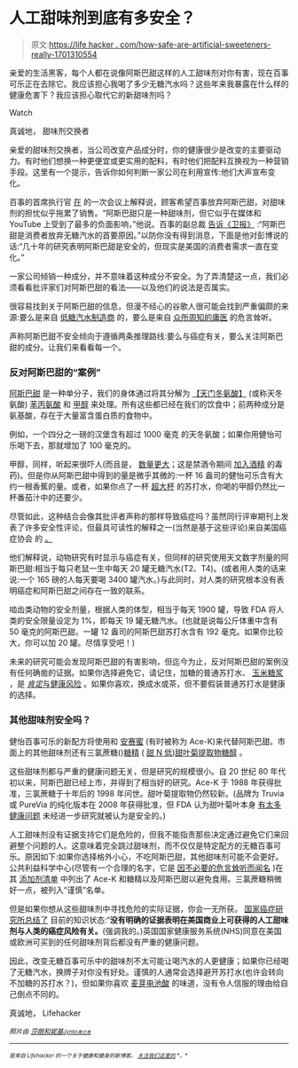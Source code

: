 # 人工甜味剂到底有多安全？

> 原文:[https://life hacker . com/how-safe-are-artificial-sweeteners-really-1701310554](https://lifehacker.com/how-safe-are-artificial-sweeteners-really-1701310554)

亲爱的生活黑客，每个人都在说像阿斯巴甜这样的人工甜味剂对你有害，现在百事可乐正在去除它。我应该担心我喝了多少无糖汽水吗？这些年来我暴露在什么样的健康危害下？我应该担心取代它的新甜味剂吗？

Watch

真诚地，
甜味剂交换者

亲爱的甜味剂交换者，当公司改变产品成分时，你的健康很少是改变的主要驱动力。有时他们想换一种更便宜或更实用的配料，有时他们把配料互换视为一种营销手段。这里有一个提示，告诉你如何判断一家公司在利用宣传:他们大声宣布变化。

百事的首席执行官 [在](http://www.foodbusinessnews.net/articles/news_home/Supplier-Innovations/2015/04/Diet_Pepsi_to_remove_aspartame.aspx?ID=%7B1433BD3B-BCB7-4F8E-B2E2-A47663378A11%7D&cck=1) 的一次会议上解释说，顾客希望百事放弃阿斯巴甜，对甜味剂的担忧似乎拖累了销售。“阿斯巴甜只是一种甜味剂，但它似乎在媒体和 YouTube 上受到了最多的负面影响，”他说。百事的副总裁 [告诉《卫报》](http://www.theguardian.com/world/shortcuts/2015/apr/28/diet-pepsi-dropped-aspatame-in-us-is-artificial-sweetener-dangerous) :“阿斯巴甜是消费者放弃无糖汽水的首要原因。”以防你没有得到消息，下面是他对彭博说的话:“几十年的研究表明阿斯巴甜是安全的，但现实是美国的消费者需求一直在变化。”

一家公司倾销一种成分，并不意味着这种成分不安全。为了弄清楚这一点，我们必须看看批评家们对阿斯巴甜的看法——以及他们的说法是否属实。

很容易找到关于阿斯巴甜的信息，但漫不经心的谷歌人很可能会找到严重偏颇的来源:要么是来自 [低糖汽水制造商](http://www.caloriecontrol.org/about-the-council) 的，要么是来自 [众所周知的庸医](http://www.alternet.org/personal-health/four-biggest-quacks-plaguing-america-their-bad-claims-about-science) 的危言耸听。

声称阿斯巴甜不安全倾向于遵循两条推理路线:要么与癌症有关，要么关注阿斯巴甜的成分。让我们来看看每一个。

### 反对阿斯巴甜的“案例”

[阿斯巴甜](http://en.wikipedia.org/wiki/Aspartame) 是一种单分子，我们的身体通过将其分解为 [【天门冬氨酸】](http://en.wikipedia.org/wiki/Aspartic_acid) (或称天冬氨酸) [苯丙氨酸](http://en.wikipedia.org/wiki/Phenylalanine) 和 [甲醇](http://en.wikipedia.org/wiki/Methanol) 来处理。所有这些都已经在我们的饮食中；前两种成分是氨基酸，存在于大量富含蛋白质的食物中。

例如，一个四分之一磅的汉堡含有超过 1000 毫克 的天冬氨酸；如果你用健怡可乐喝下去，那就增加了 100 毫克的。

甲醇，同样，听起来很吓人(而且是， [数量更大](http://emedicine.medscape.com/article/1174890-overview)；这是禁酒令期间 [加入酒精](http://www.slate.com/articles/health_and_science/medical_examiner/2010/02/the_chemists_war.html) 的毒药)。但是你从阿斯巴甜中得到的量是微乎其微的:一杯 16 盎司的健怡可乐含有大约一根香蕉的量。或者，如果你点了一杯 [超大杯](http://www.adweek.com/news/advertising-branding/tall-cold-tale-big-gulp-162960) 的苏打水，你喝的甲醇仍然比一杯番茄汁中的还要少。

尽管如此，这种结合会像其批评者声称的那样导致癌症吗？虽然同行评审期刊上发表了许多安全性评论，但最具可读性的解释之一(当然是基于这些评论)来自美国癌症协会 的 [。](http://www.cancer.org/cancer/cancercauses/othercarcinogens/athome/aspartame)

他们解释说，动物研究有时显示与癌症有关，但同样的研究使用天文数字剂量的阿斯巴甜:相当于每只老鼠一生中每天 20 罐无糖汽水(T2、T4)。(或者用人类的话来说:一个 165 磅的人每天要喝 3400 罐汽水。)与此同时，对人类的研究根本没有表明癌症和阿斯巴甜之间存在一致的联系。

啮齿类动物的安全剂量，根据人类的体型，相当于每天 1900 罐，导致 FDA 将人类的安全限量设定为 1%，即每天 19 罐无糖汽水。(也就是说每公斤体重中含有 50 毫克的阿斯巴甜。一罐 12 盎司的阿斯巴甜苏打水含有 192 毫克。如果你比较大，你可以加 20 罐。尽情享受吧！)

未来的研究可能会发现阿斯巴甜的有害影响，但迄今为止，反对阿斯巴甜的案例没有任何确凿的证据。如果你选择避免它，请记住，加糖的普通苏打水、 [玉米糖浆](http://vitals.lifehacker.com/sugar-isnt-any-healthier-than-high-fructose-corn-syrup-1688266466) ，是 [*肯定*与健康风险](http://www.hsph.harvard.edu/nutritionsource/healthy-drinks/soft-drinks-and-disease/) 。如果你喜欢，换成水或茶，但不要假装普通苏打水是健康的选择。

### 其他甜味剂安全吗？

健怡百事可乐的新配方将使用和 [安赛蜜](http://en.wikipedia.org/wiki/Acesulfame_potassium) (有时被称为 Ace-K)来代替阿斯巴甜。市面上的其他甜味剂还有三氯蔗糖()[糖精](http://en.wikipedia.org/wiki/Saccharin) ( [甜 N 低](http://www.sweetnlow.com/))[甜叶菊提取物](http://en.wikipedia.org/wiki/Stevia)[糖醇](http://vitals.lifehacker.com/the-difference-between-sugar-and-sugar-alcohols-1700561078) 。

这些甜味剂都与严重的健康问题无关，但是研究的规模很小。自 20 世纪 80 年代初以来，阿斯巴甜已经上市，并得到了相当好的研究。Ace-K 于 1988 年获得批准，三氯蔗糖于十年后的 1998 年问世。甜叶菊提取物仍然较新。(品牌为 Truvia 或 PureVia 的纯化版本在 2008 年获得批准，但 FDA 认为甜叶菊叶本身 [有太多健康问题](http://www.fda.gov/AboutFDA/Transparency/Basics/ucm214864.htm) 未经进一步研究就被认为是安全的。)

人工甜味剂没有证据支持它们是危险的，但我不能指责那些决定通过避免它们来回避整个问题的人。这意味着完全跳过甜味剂，而不仅仅是特定配方的无糖百事可乐。原因如下:如果你选择格外小心，不吃阿斯巴甜，其他甜味剂可能不会更好。公共利益科学中心(尽管有一个合理的名字，它是 [因不必要的危言耸听而闻名](http://articles.chicagotribune.com/2001-10-10/entertainment/0110100057_1_cspi-national-restaurant-association-popcorn) )在其 [添加剂清单](https://www.cspinet.org/reports/chemcuisine.htm#safety_summary) 中列出了 Ace-K 和糖精以及阿斯巴甜以避免食用。三氯蔗糖稍微好一点，被列入“谨慎”名单。

但是如果你想从这些甜味剂中寻找危险的实际证据，你会一无所获。 [国家癌症研究所总结了](http://www.cancer.gov/cancertopics/causes-prevention/risk/diet/artificial-sweeteners-fact-sheet) 目前的知识状态:“**没有明确的证据表明在美国商业上可获得的人工甜味剂与人类的癌症风险有关。**(强调我的。)英国国家健康服务系统(NHS)同意在美国或欧洲可买到的任何甜味剂背后都没有严重的健康问题。

因此，改变无糖百事可乐中的甜味剂不太可能让喝汽水的人更健康；如果你已经喝了无糖汽水，换牌子对你没有好处。谨慎的人通常会选择避开苏打水(也许会转向不加糖的苏打水？)，但如果你喜欢 [麦芽电池酸](http://www.thecomicstrips.com/store/add.php?iid=85384) 的味道，没有令人信服的理由给自己倒点不同的。

真诚地，
Lifehacker

*<small>照片由</small>* [*<small>莎朗和妮基</small>*](https://www.flickr.com/photos/payitforwardphotos/17189387831)*<small></small>*<small>[*<small>Jynto</small>*](http://commons.wikimedia.org/wiki/File:Aspartame-3D-balls-2.png)*<small></small>*<small>[*<small>弗兰肯</small>*](https://www.flickr.com/photos/armydre2008/5022537889)</small></small>

* * *

<small><small>[](http://vitals.lifehacker.com/)**是来自 Lifehacker 的一个关于健康和健身的新博客。* [*关注我们这里的*](https://twitter.com/VitalsLH) *。**</small></small>

<small><small></small></small>